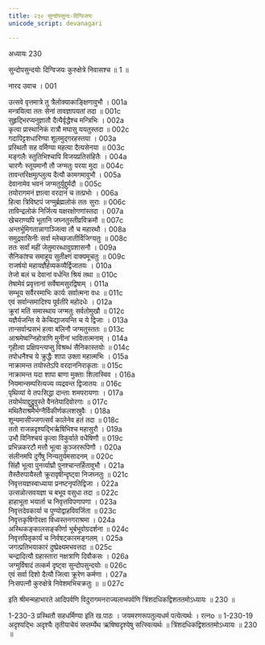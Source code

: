 ```yaml
---
title: २३० सुन्दोपसुन्द-दिग्विजयः
unicode_script: devanagari

---
```



अध्यायः 230

सुन्दोपसुन्दयोः दिग्विजयः कुरुक्षेत्रे निवासश्च ॥ 1 ॥

नारद उवाच ।	001  

उत्सवे वृत्तमात्रे तु त्रैलोक्याकाङ्क्षिणावुभौ ।	001a  
मन्त्रयित्वा ततः सेनां तावज्ञापयतां तदा ॥	001c  
सुहृद्भिरप्यनुज्ञातौ दैत्यैर्वृद्धैश्च मन्त्रिभिः ।	002a  
कृत्वा प्रास्थानिकं रात्रौ मघासु ययतुस्तदा ॥	002c  
गदापिट्टशधारिण्या शूलमुद्गरहस्तया ।	003a  
प्रस्थितौ सह वर्मिण्या महत्या दैत्यसेनया ॥	003c  
मङ्गलैः स्तुतिभिश्चापि विजयप्रतिसंहितैः ।	004a  
चारणैः स्तूयमानौ तौ जग्मतुः परया मुदा ॥	004c  
तावन्तरिक्षमुत्प्लुत्य दैत्यौ कामगमावुभौ ।	005a  
देवानामेव भवनं जग्मतुर्युद्दुर्मदौ ॥	005c  
तयोरागमनं ज्ञात्वा वरदानं च तत्प्रभोः ।	006a  
हित्वा त्रिविष्टपं जग्मुर्ब्रह्मलोकं ततः सुराः ॥	006c  
ताविन्द्रलोकं निर्जित्य यक्षरक्षोगणांस्तदा ।	007a  
खेचराण्यपि भूतानि जघ्नतुस्तीव्रविक्रमौ ॥	007c  
अन्तर्भूमिगतान्नागाञ्जित्वा तौ च महारथौ ।	008a  
समुद्रवासिनीः सर्वा म्लेच्छजातीर्विजिग्यतुः ॥	008c  
ततः सर्वां महीं जेतुमारब्धावुग्रशासनौ ।	009a  
सैनिकांश्च समाहूय सुतीक्ष्णं वाक्यमूचतुः ॥	009c  
राजर्षयो महायज्ञैर्हव्यकव्यैर्द्विजातयः ।	010a  
तेजो बलं च देवानां वर्धन्ति श्रियं तथा ॥	010c  
तेषामेवं प्रवृत्तानां सर्वेषामसुरद्विषाम् ।	011a  
सम्भूय सर्वैरस्माभिः कार्यः सर्वात्मना वधः ॥	011c  
एवं सर्वान्समादिश्य पूर्वतीरे महोदधेः ।	012a  
क्रूरां मतिं समास्थाय जग्मतुः सर्वतोमुखौ ॥	012c  
यज्ञैर्यजन्ति ये केचिद्याजयन्ति च ये द्विजाः ।	013a  
तान्सर्वान्प्रसभं हत्वा बलिनौ जग्मतुस्ततः ॥	013c  
आश्रमेष्वग्निहोत्राणि मुनीनां भावितात्मनाम् ।	014a  
गृहीत्वा प्रक्षिपन्त्यप्सु विश्रब्धं सैनिकास्तयोः ॥	014c  
तपोधनैश्च ये क्रुद्धैः शापा उक्ता महात्मभिः ।	015a  
नाक्रामन्त तयोस्तेऽपि वरदाननिराकृताः ॥	015c  
नाक्रामन्त यदा शापा बाणा मुक्ताः शिलास्विव ।	016a  
नियमान्सम्परित्यज्य व्यद्रवन्त द्विजातयः ॥	016c  
पृथिव्यां ये तपःसिद्धा दान्ताः शमपरायणाः ।	017a  
तयोर्भयाद्दुद्रुवुस्ते वैनतेयादिवोरगाः ॥	017c  
मथितैराश्रमैर्भग्नैर्विकीर्णकलशस्रुवैः ।	018a  
शून्यमासीज्जगत्सर्वं कालेनेव हतं तदा ॥	018c  
ततो राजन्नदृश्यद्भिर्ऋषिभिश्च महासुरौ ।	019a  
उभौ विनिश्चयं कृत्वा विकुर्वाते वधैषिणौ ॥	019c  
प्रभिन्नकरटौ मत्तौ भूत्वा कुञ्जररूपिणौ ।	020a  
संलीनमपि दुर्गेषु निन्यतुर्यमसादनम् ॥	020c  
सिंहौ भूत्वा पुनर्व्याघ्रौ पुनश्चान्तर्हितावुभौ ।	021a  
तैस्तैरुपायैस्तौ क्रूरावृषीन्दृष्ट्वा निजघ्नतुः ॥	021c  
निवृत्तयज्ञस्वाध्याया प्रनष्टनृपतिद्विजा ।	022a  
उत्सन्नोत्सवयज्ञा च बभूव वसुधा तदा ॥	022c  
हाहाभूता भयार्ता च निवृत्तविपणापणा ।	023a  
निवृत्तदेवकार्या च पुण्योद्वाहविवर्जिता ॥	023c  
निवृत्तकृषिगोरक्षा विध्वस्तनगराश्रमा ।	024a  
अस्थिकङ्कालसङ्कीर्णा भूर्बभूवोग्रदर्शना ॥	024c  
निवृत्तपितृकार्यं च निर्वषट्कारमङ्गलम् ।	025a  
जगत्प्रतिभयाकारं दुष्प्रेक्ष्यमभवत्तदा ॥	025c  
चन्द्रादित्यौ ग्रहास्तारा नक्षत्राणि दिवौकसः ।	026a  
जग्मुर्विषादं तत्कर्म दृष्ट्वा सुन्दोपसुन्दयोः ॥	026c  
एवं सर्वा दिशो दैत्यौ जित्वा क्रूरेण कर्मणा ।	027a  
निःसपत्नौ कुरुक्षेत्रे निवेशमभिचक्रतुः ॥ ॥	027c  

इति श्रीमन्महाभारते आदिपर्वणि विदुरागमनराज्यलाभपर्वणि त्रिंशदधिकद्विशततमोऽध्यायः ॥ 230 ॥

1-230-3 प्रस्थितौ सहधर्मिण्या इति ख.पाठः । जयमरणरूपतुल्यधर्म पत्येत्यर्थः । रत्नo ॥ 1-230-19 अदृश्यद्भिः अदृश्यैः तृतीयाचेयं सप्तर्म्येथ ऋषिष्वदृश्येषु सत्स्वित्यर्थः ॥ त्रिंशदधिकद्विशततमोऽध्यायः ॥ 230 ॥